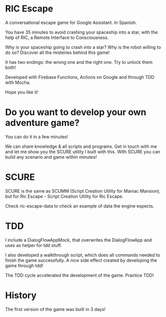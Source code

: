 # RIC Escape

A conversational escape game for Google Assistant. In Spanish.

You have 35 minutes to avoid crashing your spaceship into a star, with the help of RIC, 
a Remote Interface to Consciousness. 

Why is your spaceship going to crash into a star? Why is the robot willing to do so?
Discover all the misteries behind this game!

It has two endings: the wrong one and the right one. Try to unlock them both!

Developed with Firebase Functions, Actions on Google and through TDD with Mocha.

Hope you like it!

# Do you want to develop your own adventure game?

You can do it in a few minutes!

We can share knowledge & all scripts and programs. Get in touch with me and let me show you 
the SCURE utility I built with this. With SCURE you can build any scenario and game within minutes!

# SCURE

SCURE is the same as SCUMM (Script Creation Utility for Maniac Mansion), 
but for Ric Escape - Script Creation Utility for Ric Escape.

Check ric-escape-data to check an example of data the engine expects.

# TDD

I include a DialogFlowAppMock, that overwrites the DialogFlowApp and uses as helper for tdd stuff.

I also developed a walkthrough script, which does all commands needed to finish the game
successfully. A nice side effect created by developing the game through tdd!

The TDD cycle accelerated the development of the game. Practice TDD!

# History 

The first version of the game was built in 3 days!
